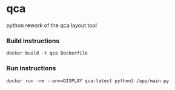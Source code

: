 # qca
python rework of the qca layout tool

### Build instructions
```docker build -t qca Dockerfile```

### Run instructions
```docker run -rm --env=DISPLAY qca:latest python3 /app/main.py```
